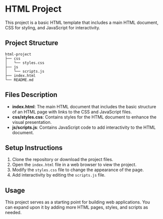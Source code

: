 # HTML Project

This project is a basic HTML template that includes a main HTML document, CSS for styling, and JavaScript for interactivity.

## Project Structure

```
html-project
├── css
│   └── styles.css
├── js
│   └── scripts.js
├── index.html
└── README.md
```

## Files Description

- **index.html**: The main HTML document that includes the basic structure of an HTML page with links to the CSS and JavaScript files.
- **css/styles.css**: Contains styles for the HTML document to enhance the visual presentation.
- **js/scripts.js**: Contains JavaScript code to add interactivity to the HTML document.

## Setup Instructions

1. Clone the repository or download the project files.
2. Open the `index.html` file in a web browser to view the project.
3. Modify the `styles.css` file to change the appearance of the page.
4. Add interactivity by editing the `scripts.js` file.

## Usage

This project serves as a starting point for building web applications. You can expand upon it by adding more HTML pages, styles, and scripts as needed.